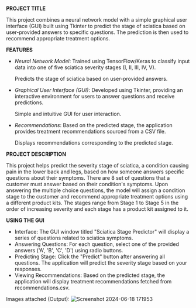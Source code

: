 **PROJECT TITLE**

This project combines a neural network model with a simple graphical user interface (GUI) built using Tkinter to predict the stage of sciatica based on user-provided answers to specific questions. The prediction is then used to recommend appropriate treatment options.

**FEATURES**
- _Neural Network Model_: Trained using TensorFlow/Keras to classify input data into one of five sciatica severity stages (I, II, III, IV, V).

  Predicts the stage of sciatica based on user-provided answers.

- _Graphical User Interface (GUI)_: Developed using Tkinter, providing an interactive environment for users to answer questions and receive predictions.

  Simple and intuitive GUI for user interaction.

- _Recommendations_: Based on the predicted stage, the application provides treatment recommendations sourced from a CSV file.

  Displays recommendations corresponding to the predicted stage.


**PROJECT DESCRIPTION**

This project helps predict the severity stage of sciatica, a condition causing pain in the lower back and legs, based on how someone answers specific questions about their symptoms. There are 8 set of questions that a customer must answer based on their condition's symptoms. Upon answering the multiple choice questions, the model will assign a condition stage to the customer and recommend appropriate treatment options using a different product kits. The stages range from Stage 1 to Stage 5 in the order of increasing severity and each stage has a product kit assigned to it.

**USING THE GUI**
- Interface: The GUI window titled "Sciatica Stage Predictor" will display a series of questions related to sciatica symptoms.
- Answering Questions: For each question, select one of the provided answers ('A', 'B', 'C', 'D') using radio buttons.
- Predicting Stage: Click the "Predict" button after answering all questions. The application will predict the severity stage based on your responses.
- Viewing Recommendations: Based on the predicted stage, the application will display treatment recommendations fetched from recommendations.csv.

Images attached (Output):
![Screenshot 2024-06-18 171953](https://github.com/maheekabangroo/Sciatica-Product-Prediction-using-Neural-Networks/assets/100994133/9ade9366-0d03-453d-a8e1-5639b609ac3e)







